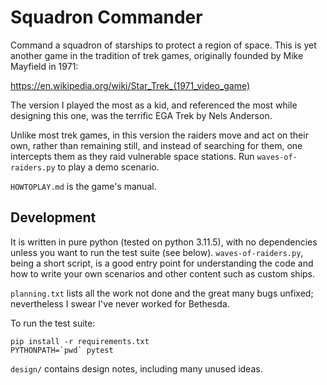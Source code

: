 Squadron Commander
==================

Command a squadron of starships to protect a region of space. This is yet
another game in the tradition of trek games, originally founded by Mike
Mayfield in 1971:

https://en.wikipedia.org/wiki/Star_Trek_(1971_video_game)

The version I played the most as a kid, and referenced the most while designing
this one, was the terrific EGA Trek by Nels Anderson.

Unlike most trek games, in this version the raiders move and act on their own,
rather than remaining still, and instead of searching for them, one intercepts
them as they raid vulnerable space stations. Run `waves-of-raiders.py` to play
a demo scenario.

`HOWTOPLAY.md` is the game's manual.

Development
-----------

It is written in pure python (tested on python 3.11.5), with no dependencies
unless you want to run the test suite (see below). `waves-of-raiders.py`, being
a short script, is a good entry point for understanding the code and how to
write your own scenarios and other content such as custom ships.

`planning.txt` lists all the work not done and the great many bugs unfixed;
nevertheless I swear I've never worked for Bethesda.

To run the test suite:

```
pip install -r requirements.txt
PYTHONPATH=`pwd` pytest
```

`design/` contains design notes, including many unused ideas.
